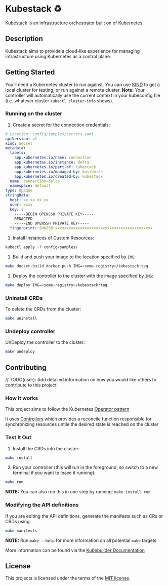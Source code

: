 # Kubestack ♻️

Kubestack is an infrastructure orchestrator built on of Kubernetes.

## Description

Kubestack aims to provide a cloud-like experience for managing infrastructure using Kubernetes as a control plane.

## Getting Started

You’ll need a Kubernetes cluster to run against. You can use [KIND](https://sigs.k8s.io/kind) to get a local cluster for testing, or run against a remote cluster.
**Note:** Your controller will automatically use the current context in your kubeconfig file (i.e. whatever cluster `kubectl cluster-info` shows).

### Running on the cluster

1. Create a secret for the connection credentials:

```yaml
# Location: config/samples/secrets.yaml
apiVersion: v1
kind: Secret
metadata:
  labels:
    app.kubernetes.io/name: connection
    app.kubernetes.io/instance: delta
    app.kubernetes.io/part-of: kubestack
    app.kubernetes.io/managed-by: kustomize
    app.kubernetes.io/created-by: kubestack
  name: connection-delta
  namespace: default
type: Opaque
stringData:
  host: xx.xx.xx.xx
  user: xxxx
  key: |
    -----BEGIN OPENSSH PRIVATE KEY-----
    REDACTED
    -----END OPENSSH PRIVATE KEY-----
  fingerprint: SHA256:xxxxxxxxxxxxxxxxxxxxxxxxxxxxxxxxxxxxxxxxxxx
```

1. Install Instances of Custom Resources:

```sh
kubectl apply -f config/samples/
```

1. Build and push your image to the location specified by `IMG`:

```sh
make docker-build docker-push IMG=<some-registry>/kubestack:tag
```

1. Deploy the controller to the cluster with the image specified by `IMG`:

```sh
make deploy IMG=<some-registry>/kubestack:tag
```

### Uninstall CRDs

To delete the CRDs from the cluster:

```sh
make uninstall
```

### Undeploy controller

UnDeploy the controller to the cluster:

```sh
make undeploy
```

## Contributing

// TODO(user): Add detailed information on how you would like others to contribute to this project

### How it works

This project aims to follow the Kubernetes [Operator pattern](https://kubernetes.io/docs/concepts/extend-kubernetes/operator/)

It uses [Controllers](https://kubernetes.io/docs/concepts/architecture/controller/)
which provides a reconcile function responsible for synchronizing resources untile the desired state is reached on the cluster

### Test It Out

1. Install the CRDs into the cluster:

```sh
make install
```

2. Run your controller (this will run in the foreground, so switch to a new terminal if you want to leave it running):

```sh
make run
```

**NOTE:** You can also run this in one step by running: `make install run`

### Modifying the API definitions

If you are editing the API definitions, generate the manifests such as CRs or CRDs using:

```sh
make manifests
```

**NOTE:** Run `make --help` for more information on all potential `make` targets

More information can be found via the [Kubebuilder Documentation](https://book.kubebuilder.io/introduction.html)

## License

This projects is licensed under the terms of the [MIT license](./LICENSE.md).
